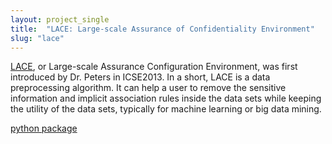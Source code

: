 ```yaml
---
layout: project_single
title:  "LACE: Large-scale Assurance of Confidentiality Environment"
slug: "lace"
---
```


<a href="https://dl.acm.org/citation.cfm?id=2818851"><u>LACE</u></a>, or Large-scale Assurance Configuration Environment, was first introduced by Dr. Peters in ICSE2013. In a short, LACE is a data preprocessing algorithm. It can help a user to remove the sensitive information and implicit association rules inside the data sets while keeping the utility of the data sets, typically for machine learning or big data mining.

<p><a href="http://lace.readthedocs.io/en/latest/readme.html">python package</a>
